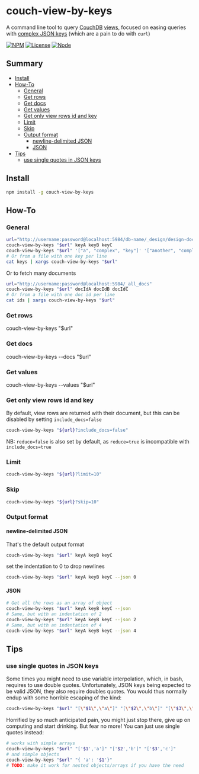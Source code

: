 # couch-view-by-keys

A command line tool to query [CouchDB](http://couchdb.apache.org/) [views](https://wiki.apache.org/couchdb/Introduction_to_CouchDB_views), focused on easing queries with [complex JSON keys](https://wiki.apache.org/couchdb/Introduction_to_CouchDB_views#Complex_Keys) (which are a pain to do with `curl`)

[![NPM](https://nodei.co/npm/couch-view-by-keys.png?stars&downloads&downloadRank)](https://npmjs.com/package/couch-view-by-keys/)
[![License](https://img.shields.io/badge/license-MIT-blue.svg)](https://opensource.org/licenses/MIT)
[![Node](https://img.shields.io/badge/node-%3E=%20v7.6.0-brightgreen.svg)](http://nodejs.org)

## Summary

<!-- START doctoc generated TOC please keep comment here to allow auto update -->
<!-- DON'T EDIT THIS SECTION, INSTEAD RE-RUN doctoc TO UPDATE -->


- [Install](#install)
- [How-To](#how-to)
  - [General](#general)
  - [Get rows](#get-rows)
  - [Get docs](#get-docs)
  - [Get values](#get-values)
  - [Get only view rows id and key](#get-only-view-rows-id-and-key)
  - [Limit](#limit)
  - [Skip](#skip)
  - [Output format](#output-format)
    - [newline-delimited JSON](#newline-delimited-json)
    - [JSON](#json)
- [Tips](#tips)
  - [use single quotes in JSON keys](#use-single-quotes-in-json-keys)

<!-- END doctoc generated TOC please keep comment here to allow auto update -->

## Install

```sh
npm install -g couch-view-by-keys
```

## How-To

### General
```sh
url="http://username:password@localhost:5984/db-name/_design/design-doc-name/_view/view-name"
couch-view-by-keys "$url" keyA keyB keyC
couch-view-by-keys "$url" '["a", "complex", "key"]' '["another", "complex", "key"]'
# Or from a file with one key per line
cat keys | xargs couch-view-by-keys "$url"
```
Or to fetch many documents
```sh
url="http://username:password@localhost:5984/_all_docs"
couch-view-by-keys "$url" docIdA docIdB docIdC
# Or from a file with one doc id per line
cat ids | xargs couch-view-by-keys "$url"
```

### Get rows
couch-view-by-keys "$url"

### Get docs
couch-view-by-keys --docs "$url"

### Get values
couch-view-by-keys --values "$url"

### Get only view rows id and key
By default, view rows are returned with their document, but this can be disabled by setting `include_docs=false`
```sh
couch-view-by-keys "${url}?include_docs=false"
```

NB: `reduce=false` is also set by default, as `reduce=true` is incompatible with `include_docs=true`

### Limit
```sh
couch-view-by-keys "${url}?limit=10"
```

### Skip
```sh
couch-view-by-keys "${url}?skip=10"
```

### Output format
#### newline-delimited JSON
That's the default output format
```sh
couch-view-by-keys "$url" keyA keyB keyC
```
set the indentation to 0 to drop newlines
```sh
couch-view-by-keys "$url" keyA keyB keyC --json 0
```

#### JSON
```sh
# Get all the rows as an array of object
couch-view-by-keys "$url" keyA keyB keyC --json
# Same, but with an indentation of 2
couch-view-by-keys "$url" keyA keyB keyC --json 2
# Same, but with an indentation of 4
couch-view-by-keys "$url" keyA keyB keyC --json 4
```

## Tips
### use single quotes in JSON keys
Some times you might need to use variable interpolation, which, in bash, requires to use double quotes. Unfortunately, JSON keys being expected to be valid JSON, they also require doubles quotes. You would thus normally endup with some horrible escaping of the kind:
```sh
couch-view-by-keys "$url" "[\"$1\",\"a\"]" "[\"$2\",\"b\"]" "[\"$3\",\"c\"]"
```
Horrified by so much anticipated pain, you might just stop there, give up on computing and start drinking. But fear no more! You can just use single quotes instead:
```sh
# works with simple arrays
couch-view-by-keys "$url" "['$1','a']" "['$2','b']" "['$3','c']"
# and simple objects
couch-view-by-keys "$url" "{ 'a': '$1'}"
# TODO: make it work for nested objects/arrays if you have the need
```
